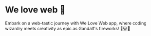 # We love web 💙

Embark on a web-tastic journey with We Love Web app, where coding wizardry meets creativity as epic as Gandalf's fireworks! 🌟💻✨


